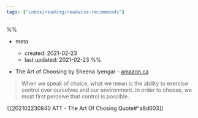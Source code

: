 ```yaml
---
tags: ["inbox/reading/readwise-recommends"]
---
```

%%
- meta
	- created: 2021-02-23
	- last updated: 2021-02-23
%%

- The Art of Choosing by Sheena Iyengar - [amazon.ca](https://www.amazon.ca/dp/B0035II95W?tag=readwise-20)

> When we speak of choice, what we mean is the ability to exercise control over ourselves and our environment. In order to choose, we must first perceive that control is possible.

![[202102230840 ATT - The Art Of Chosing Quote#^a8d603]]